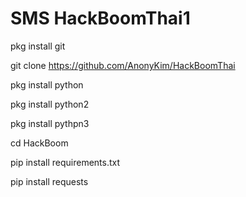 # SMS HackBoomThai1
pkg install git

git clone https://github.com/AnonyKim/HackBoomThai

pkg install python

pkg install python2

pkg install pythpn3

cd HackBoom

pip install requirements.txt

pip install requests
